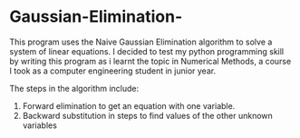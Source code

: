 # Gaussian-Elimination-
This program uses the Naive Gaussian Elimination algorithm to solve a system of linear equations. I decided to test my python programming skill by writing this program as i learnt the topic in Numerical Methods, a course I took as a computer engineering student in junior year.

The steps in the algorithm include:
1. Forward elimination to get an equation with one variable.
2. Backward substitution in steps to find values of the other unknown variables
